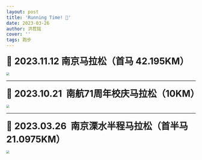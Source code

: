 ```yaml
---
layout: post
title: 'Running Time! 🏃'
date: 2023-03-26
author: 洪茬铭
cover: ''
tags: 跑步
---
```




**<font size=5>📆 2023.11.12  南京马拉松（首马 42.195KM）</font>**

<img src="https://pic.imgdb.cn/item/66c1cbb8d9c307b7e90c818a.jpg" style="zoom:50%;" />

-------

**<font size=5>📆 2023.10.21  南航71周年校庆马拉松（10KM）</font>**

<img src="https://pic.imgdb.cn/item/66c1cd39d9c307b7e90e3a24.jpg" style="zoom:50%;" />

-----

**<font size=5>📆 2023.03.26  南京溧水半程马拉松（首半马 21.0975KM）</font>**

<img src="https://pic.imgdb.cn/item/66c1cbfbd9c307b7e90d15cf.jpg" style="zoom:50%;" />
